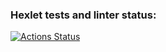 ### Hexlet tests and linter status:
[![Actions Status](https://github.com/eriocl/layout-designer-project-lvl1/workflows/hexlet-check/badge.svg)](https://github.com/eriocl/layout-designer-project-lvl1/actions)